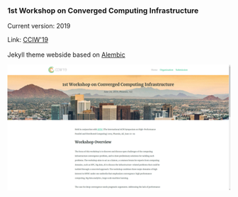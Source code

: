 ### 1st Workshop on Converged Computing Infrastructure

Current version: 2019

Link: [CCIW'19](https://cciw.github.io/2019)
<br/><br/>
Jekyll theme webside based on [Alembic](https://github.com/daviddarnes/alembic) 

![Screenshot](./images/screenshot.png)
